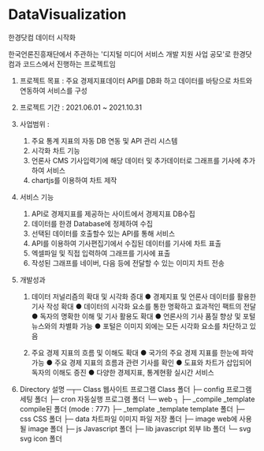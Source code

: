 # DataVisualization
한경닷컴 데이터 시작화 

한국언론진흥재단에서 주관하는 '디지털 미디어 서비스 개발 지원 사업 공모'로  한경닷컴과 코드스에서 진행하는 프로젝트임

1. 프로젝트 목표 : 주요 경제지표데이터 API를 DB화 하고 데이터를 바탕으로 차트와 연동하여 서비스를 구성

2. 프로젝트 기간 : 2021.06.01 ~ 2021.10.31

3. 사업범위 :
   1) 주요 통계 지표의 자동 DB 연동 및 API 관리 시스템 
   2) 시각화 차트 기능
   3) 언론사 CMS 기사입력기에 해당 데이터 및 추가데이터로 그래프를 기사에 추가하여 서비스
   4) chartjs를 이용하여 차트 제작

4. 서비스 기능
   1) API로 경제지표를 제공하는 사이트에서 경제지표 DB수집 
   2) 데이터를 한경 Database에 정제하여 수집
   3) 선택된 데이터를 호출할수 있는 API를 통해 서비스
   4) API를 이용하여 기사편집기에서 수집된 데이터를 기사에 차트 표출
   5) 엑셀파일 및 직접 입력하여 그래프를 기사에 표출 
   6) 작성된 그래프를 네이버, 다음 등에 전달할 수 있는 이미지 차트 전송 

5. 개발성과
   1) 데이터 저널리즘의 확대 및 시각화 증대
      ● 경제지표 및 언론사 데이터를 활용한 기사 작성 확대
      ● 데이터의 시각화 요소를 통한 명확하고 효과적인 팩트의 전달
      ● 독자의 명확한 이해 및 기사 활용도 확대
      ● 언론사의 기사 품질 향상 및 포털 뉴스와의 차별화 가능
      ● 포털은 이미지 외에는 모든 시각화 요소를 차단하고 있음

   2) 주요 경제 지표의 흐름 및 이해도 확대
      ● 국가의 주요 경제 지표를 한눈에 파악 가능
      ● 주요 경제 지표의 흐름과 관련 기사를 확인
      ● 도표와 차트가 삽입되어 독자의 이해도 증진
      ● 다양한 경제지표, 통계현황 실시간 서비스

6) Directory 설명
─┬─ Class               웹사이트 프로그램 Class 폴더
 ├─ config              프로그램 세팅 폴더
 ├─ cron                자동실행 프로그램 폴더
 └─ web ┐
        ├─ _compile     _template compile된  폴더 (mode : 777)
        ├─ _template    _template template  폴더
        ├─ css          CSS  폴더
        ├─ data         차트파일 이미지 파일 저장 폴더
        ├─ image        web에 사용될 image  폴더
        ├─ js           Javascript 폴더
        ├─ lib          javascript 외부 lib 폴더
        └─ svg          svg icon 폴더
        

